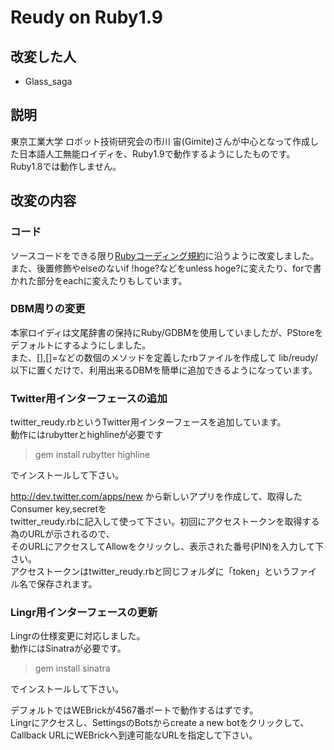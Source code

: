 # Reudy on Ruby1.9

## 改変した人

* Glass_saga

## 説明

東京工業大学 ロボット技術研究会の市川 宙(Gimite)さんが中心となって作成した日本語人工無能ロイディを、Ruby1.9で動作するようにしたものです。  
Ruby1.8では動作しません。  

## 改変の内容

### コード

ソースコードをできる限り[Rubyコーディング規約](http://shugo.net/ruby-codeconv/codeconv.html)に沿うように改変しました。  
また、後置修飾やelseのないif !hoge?などをunless hoge?に変えたり、forで書かれた部分をeachに変えたりもしています。

### DBM周りの変更

本家ロイディは文尾辞書の保持にRuby/GDBMを使用していましたが、PStoreをデフォルトにするようにしました。  
また、[],[]=などの数個のメソッドを定義したrbファイルを作成して lib/reudy/以下に置くだけで、利用出来るDBMを簡単に追加できるようになっています。

### Twitter用インターフェースの追加

twitter_reudy.rbというTwitter用インターフェースを追加しています。   
動作にはrubytterとhighlineが必要です   
>gem install rubytter highline   
  
でインストールして下さい。   
   
http://dev.twitter.com/apps/new から新しいアプリを作成して、取得したConsumer key,secretを　  
twitter_reudy.rbに記入して使って下さい。初回にアクセストークンを取得する為のURLが示されるので、  
そのURLにアクセスしてAllowをクリックし、表示された番号(PIN)を入力して下さい。  
アクセストークンはtwitter_reudy.rbと同じフォルダに「token」というファイル名で保存されます。  
  
### Lingr用インターフェースの更新
  
Lingrの仕様変更に対応しました。  
動作にはSinatraが必要です。  
>gem install sinatra  
  
でインストールして下さい。  
  
デフォルトではWEBrickが4567番ポートで動作するはずです。  
Lingrにアクセスし、SettingsのBotsからcreate a new botをクリックして、Callback URLにWEBrickへ到達可能なURLを指定して下さい。  
